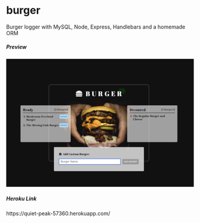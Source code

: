 # burger
<p>Burger logger with MySQL, Node, Express, Handlebars and a homemade ORM</p>

<h5>Preview</h5>
<img src="/burger-screenshot.png" alt="Preview" />

<h5>Heroku Link</h5>
https://quiet-peak-57360.herokuapp.com/


